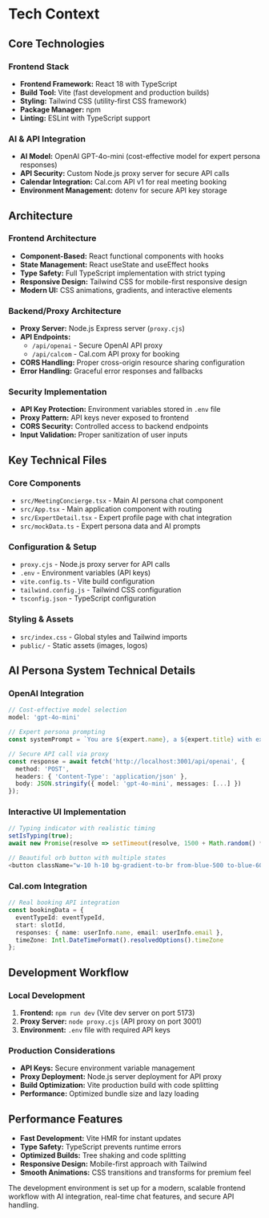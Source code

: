 # Tech Context

## Core Technologies

### Frontend Stack
- **Frontend Framework:** React 18 with TypeScript
- **Build Tool:** Vite (fast development and production builds)
- **Styling:** Tailwind CSS (utility-first CSS framework)
- **Package Manager:** npm
- **Linting:** ESLint with TypeScript support

### AI & API Integration
- **AI Model:** OpenAI GPT-4o-mini (cost-effective model for expert persona responses)
- **API Security:** Custom Node.js proxy server for secure API calls
- **Calendar Integration:** Cal.com API v1 for real meeting booking
- **Environment Management:** dotenv for secure API key storage

## Architecture

### Frontend Architecture
- **Component-Based:** React functional components with hooks
- **State Management:** React useState and useEffect hooks
- **Type Safety:** Full TypeScript implementation with strict typing
- **Responsive Design:** Tailwind CSS for mobile-first responsive design
- **Modern UI:** CSS animations, gradients, and interactive elements

### Backend/Proxy Architecture
- **Proxy Server:** Node.js Express server (`proxy.cjs`)
- **API Endpoints:**
  - `/api/openai` - Secure OpenAI API proxy
  - `/api/calcom` - Cal.com API proxy for booking
- **CORS Handling:** Proper cross-origin resource sharing configuration
- **Error Handling:** Graceful error responses and fallbacks

### Security Implementation
- **API Key Protection:** Environment variables stored in `.env` file
- **Proxy Pattern:** API keys never exposed to frontend
- **CORS Security:** Controlled access to backend endpoints
- **Input Validation:** Proper sanitization of user inputs

## Key Technical Files

### Core Components
- `src/MeetingConcierge.tsx` - Main AI persona chat component
- `src/App.tsx` - Main application component with routing
- `src/ExpertDetail.tsx` - Expert profile page with chat integration
- `src/mockData.ts` - Expert persona data and AI prompts

### Configuration & Setup
- `proxy.cjs` - Node.js proxy server for API calls
- `.env` - Environment variables (API keys)
- `vite.config.ts` - Vite build configuration
- `tailwind.config.js` - Tailwind CSS configuration
- `tsconfig.json` - TypeScript configuration

### Styling & Assets
- `src/index.css` - Global styles and Tailwind imports
- `public/` - Static assets (images, logos)

## AI Persona System Technical Details

### OpenAI Integration
```typescript
// Cost-effective model selection
model: 'gpt-4o-mini'

// Expert persona prompting
const systemPrompt = `You are ${expert.name}, a ${expert.title} with expertise in ${expert.expertise.join(', ')}...`

// Secure API call via proxy
const response = await fetch('http://localhost:3001/api/openai', {
  method: 'POST',
  headers: { 'Content-Type': 'application/json' },
  body: JSON.stringify({ model: 'gpt-4o-mini', messages: [...] })
});
```

### Interactive UI Implementation
```typescript
// Typing indicator with realistic timing
setIsTyping(true);
await new Promise(resolve => setTimeout(resolve, 1500 + Math.random() * 1000));

// Beautiful orb button with multiple states
<button className="w-10 h-10 bg-gradient-to-br from-blue-500 to-blue-600 hover:from-blue-600 hover:to-blue-700 text-white rounded-full disabled:opacity-50 disabled:cursor-not-allowed transition-all duration-300 shadow-lg hover:shadow-xl transform hover:scale-110 active:scale-95 flex items-center justify-center">
```

### Cal.com Integration
```typescript
// Real booking API integration
const bookingData = {
  eventTypeId: eventTypeId,
  start: slotId,
  responses: { name: userInfo.name, email: userInfo.email },
  timeZone: Intl.DateTimeFormat().resolvedOptions().timeZone
};
```

## Development Workflow

### Local Development
1. **Frontend:** `npm run dev` (Vite dev server on port 5173)
2. **Proxy Server:** `node proxy.cjs` (API proxy on port 3001)
3. **Environment:** `.env` file with required API keys

### Production Considerations
- **API Keys:** Secure environment variable management
- **Proxy Deployment:** Node.js server deployment for API proxy
- **Build Optimization:** Vite production build with code splitting
- **Performance:** Optimized bundle size and lazy loading

## Performance Features
- **Fast Development:** Vite HMR for instant updates
- **Type Safety:** TypeScript prevents runtime errors
- **Optimized Builds:** Tree shaking and code splitting
- **Responsive Design:** Mobile-first approach with Tailwind
- **Smooth Animations:** CSS transitions and transforms for premium feel

The development environment is set up for a modern, scalable frontend workflow with AI integration, real-time chat features, and secure API handling.
